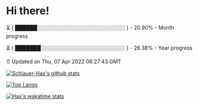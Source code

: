 # Hi there!

⏳ { ██████░░░░░░░░░░░░░░░░░░░░░░░░ } - 20.90% - Month progress

⏳ { ███████░░░░░░░░░░░░░░░░░░░░░░░ } - 26.38% - Year progress

⏰ Updated on Thu, 07 Apr 2022 06:27:43 GMT


[![Schlauer-Hax's github stats](https://github-readme-stats.vercel.app/api?username=Schlauer-Hax&show_icons=true&theme=dark&count_private=true)](https://github.com/Schlauer-Hax)


[![Top Langs](https://github-readme-stats.vercel.app/api/top-langs/?username=Schlauer-Hax&layout=compact&theme=dark)](https://github.com/Schlauer-Hax?tab=repositories)


[![Hax's wakatime stats](https://github-readme-stats.vercel.app/api/wakatime?username=Hax&theme=dark)](https://wakatime.com/@Hax)

